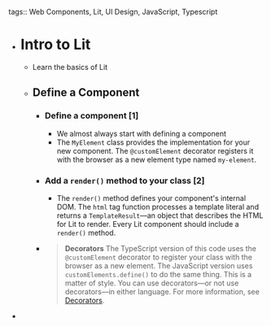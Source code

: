 tags:: Web Components, Lit, UI Design, JavaScript, Typescript

- # Intro to Lit
	- Learn the basics of Lit
	- ## Define a Component
		- ### Define a component [1]
			- We almost always start with defining a component
			- The `MyElement` class provides the implementation for your new component. The `@customElement` decorator registers it with the browser as a new element type named `my-element`.
		- ### Add a `render()` method to your class [2]
			- The `render()` method defines your component's internal DOM. The `html` tag function processes a template literal and returns a `TemplateResult`—an object that describes the HTML for Lit to render. Every Lit component should include a `render()` method.
		- > **Decorators** 
		  > The TypeScript version of this code uses the `@customElement` decorator to register your class with the browser as a new element. The JavaScript version uses `customElements.define()`
		  to do the same thing. This is a matter of style. You can use 
		  decorators—or not use decorators—in either language. For more 
		  information, see [Decorators](https://lit.dev/docs/components/decorators/).
-